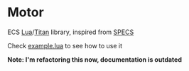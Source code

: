 # Motor
ECS [Lua][lua-org]/[Titan][titan-repository] library, inspired from [SPECS][specs-url]

Check [example.lua][example-file] to see how to use it

**Note: I'm refactoring this now, documentation is outdated**

[specs-url]: https://github.com/slide-rs/specs/ "SPECS repository"
[example-file]: example.lua
[lua-org]: https://lua.org/ "lua.org"
[titan-repository]: https://github.com/titan-lang/titan "Titan's repository"